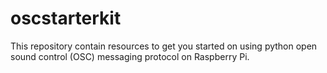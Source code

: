 # oscstarterkit
This repository contain resources to get you started on using python open sound control (OSC) messaging protocol on Raspberry Pi.
